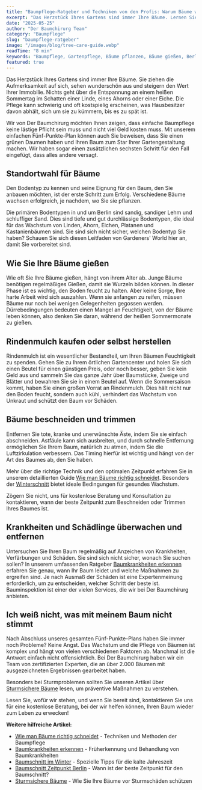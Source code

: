 ```yaml
---
title: "Baumpflege-Ratgeber und Techniken von den Profis: Warum Bäume wichtig sind und was es kostet"
excerpt: "Das Herzstück Ihres Gartens sind immer Ihre Bäume. Lernen Sie unseren einfachen Fünf-Punkte-Plan kennen, um Ihren Baum zum Star Ihrer Gartengestaltung zu machen."
date: "2025-05-25"
author: "Der Baumchirurg Team"
category: "Baumpflege"
slug: "baumpflege-ratgeber"
image: "/images/blog/tree-care-guide.webp"
readTime: "8 min"
keywords: "Baumpflege, Gartenpflege, Bäume pflanzen, Bäume gießen, Berlin Gartenbau, Baumschnitt, Baumkrankheiten, Mulch, Standortwahl Bäume"
featured: true
---
```


Das Herzstück Ihres Gartens sind immer Ihre Bäume. Sie ziehen die Aufmerksamkeit auf sich, sehen wunderschön aus und steigern den Wert Ihrer Immobilie. Nichts geht über die Entspannung an einem heißen Sommertag im Schatten einer Linde, eines Ahorns oder einer Eiche. Die Pflege kann schwierig und oft kostspielig erscheinen, was Hausbesitzer davon abhält, sich um sie zu kümmern, bis es zu spät ist.

Wir von Der Baumchirurg möchten Ihnen zeigen, dass einfache Baumpflege keine lästige Pflicht sein muss und nicht viel Geld kosten muss. Mit unserem einfachen Fünf-Punkte-Plan können auch Sie beweisen, dass Sie einen grünen Daumen haben und Ihren Baum zum Star Ihrer Gartengestaltung machen. Wir haben sogar einen zusätzlichen sechsten Schritt für den Fall eingefügt, dass alles andere versagt.

## Standortwahl für Bäume

Den Bodentyp zu kennen und seine Eignung für den Baum, den Sie anbauen möchten, ist der erste Schritt zum Erfolg. Verschiedene Bäume wachsen erfolgreich, je nachdem, wo Sie sie pflanzen.

Die primären Bodentypen in und um Berlin sind sandig, sandiger Lehm und schluffiger Sand. Dies sind tiefe und gut durchlässige Bodentypen, die ideal für das Wachstum von Linden, Ahorn, Eichen, Platanen und Kastanienbäumen sind. Sie sind sich nicht sicher, welchen Bodentyp Sie haben? Schauen Sie sich diesen Leitfaden von Gardeners' World hier an, damit Sie vorbereitet sind.

## Wie Sie Ihre Bäume gießen

Wie oft Sie Ihre Bäume gießen, hängt von ihrem Alter ab. Junge Bäume benötigen regelmäßiges Gießen, damit sie Wurzeln bilden können. In dieser Phase ist es wichtig, den Boden feucht zu halten. Aber keine Sorge, Ihre harte Arbeit wird sich auszahlen. Wenn sie anfangen zu reifen, müssen Bäume nur noch bei wenigen Gelegenheiten gegossen werden. Dürrebedingungen bedeuten einen Mangel an Feuchtigkeit, von der Bäume leben können, also denken Sie daran, während der heißen Sommermonate zu gießen.

## Rindenmulch kaufen oder selbst herstellen

Rindenmulch ist ein wesentlicher Bestandteil, um Ihren Bäumen Feuchtigkeit zu spenden. Gehen Sie zu Ihrem örtlichen Gartencenter und holen Sie sich einen Beutel für einen günstigen Preis, oder noch besser, geben Sie kein Geld aus und sammeln Sie das ganze Jahr über Baumstücke, Zweige und Blätter und bewahren Sie sie in einem Beutel auf. Wenn die Sommersaison kommt, haben Sie einen großen Vorrat an Rindenmulch. Dies hält nicht nur den Boden feucht, sondern auch kühl, verhindert das Wachstum von Unkraut und schützt den Baum vor Schäden.

## Bäume beschneiden und trimmen

Entfernen Sie tote, kranke und unerwünschte Äste, indem Sie sie einfach abschneiden. Astfäule kann sich ausbreiten, und durch schnelle Entfernung ermöglichen Sie Ihrem Baum, natürlich zu atmen, indem Sie die Luftzirkulation verbessern. Das Timing hierfür ist wichtig und hängt von der Art des Baumes ab, den Sie haben.

Mehr über die richtige Technik und den optimalen Zeitpunkt erfahren Sie in unserem detaillierten Guide [Wie man Bäume richtig schneidet](/blog/wie-man-bäume-schneidet). Besonders der [Winterschnitt](/blog/baumschnitt-winter) bietet ideale Bedingungen für gesundes Wachstum.

Zögern Sie nicht, uns für kostenlose Beratung und Konsultation zu kontaktieren, wann der beste Zeitpunkt zum Beschneiden oder Trimmen Ihres Baumes ist.

## Krankheiten und Schädlinge überwachen und entfernen

Untersuchen Sie Ihren Baum regelmäßig auf Anzeichen von Krankheiten, Verfärbungen und Schäden. Sie sind sich nicht sicher, wonach Sie suchen sollen? In unserem umfassenden Ratgeber [Baumkrankheiten erkennen](/blog/baumkrankheiten-erkennen) erfahren Sie genau, wann Ihr Baum leidet und welche Maßnahmen zu ergreifen sind. Je nach Ausmaß der Schäden ist eine Expertenmeinung erforderlich, um zu entscheiden, welcher Schritt der beste ist. Bauminspektion ist einer der vielen Services, die wir bei Der Baumchirurg anbieten.

## Ich weiß nicht, was mit meinem Baum nicht stimmt

Nach Abschluss unseres gesamten Fünf-Punkte-Plans haben Sie immer noch Probleme? Keine Angst. Das Wachstum und die Pflege von Bäumen ist komplex und hängt von vielen verschiedenen Faktoren ab. Manchmal ist die Antwort einfach nicht offensichtlich. Bei Der Baumchirurg haben wir ein Team von zertifizierten Experten, die an über 2.000 Bäumen mit ausgezeichneten Ergebnissen gearbeitet haben.

Besonders bei Sturmproblemen sollten Sie unseren Artikel über [Sturmsichere Bäume](/blog/sturmsichere-baeume) lesen, um präventive Maßnahmen zu verstehen.

Lesen Sie, wofür wir stehen, und wenn Sie bereit sind, kontaktieren Sie uns für eine kostenlose Beratung, bei der wir helfen können, Ihren Baum wieder zum Leben zu erwecken!

**Weitere hilfreiche Artikel:**

- [Wie man Bäume richtig schneidet](/blog/wie-man-bäume-schneidet) - Techniken und Methoden der Baumpflege
- [Baumkrankheiten erkennen](/blog/baumkrankheiten-erkennen) - Früherkennung und Behandlung von Baumkrankheiten
- [Baumschnitt im Winter](/blog/baumschnitt-winter) - Spezielle Tipps für die kalte Jahreszeit
- [Baumschnitt Zeitpunkt Berlin](/blog/baumschnitt-zeitpunkt-berlin) - Wann ist der beste Zeitpunkt für den Baumschnitt?
- [Sturmsichere Bäume](/blog/sturmsichere-baeume) - Wie Sie Ihre Bäume vor Sturmschäden schützen
